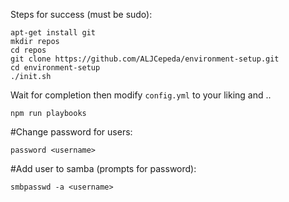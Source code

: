 Steps for success (must be sudo):

```
apt-get install git
mkdir repos
cd repos
git clone https://github.com/ALJCepeda/environment-setup.git
cd environment-setup
./init.sh
```

Wait for completion then modify `config.yml` to your liking and ..

`npm run playbooks`

#Change password for users:

`password <username>`

#Add user to samba (prompts for password):

`smbpasswd -a <username>`

